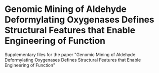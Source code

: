 # Genomic Mining of Aldehyde Deformylating Oxygenases Defines Structural Features that Enable Engineering of Function
Supplementary files for the paper "Genomic Mining of Aldehyde Deformylating Oxygenases Defines Structural Features that Enable Engineering of Function"
